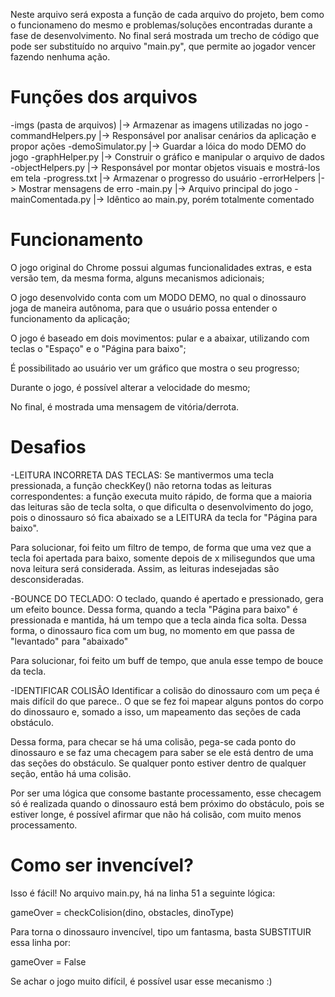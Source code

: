 Neste arquivo será exposta a função de cada arquivo do projeto, bem como o funcionameno do mesmo e problemas/soluções encontradas durante a fase de desenvolvimento. 
No final será mostrada um trecho de código que pode ser
substituído no arquivo "main.py", que permite ao jogador vencer fazendo 
nenhuma ação.

# Funções dos arquivos
-imgs (pasta de arquivos) |-> Armazenar as imagens utilizadas no jogo
-commandHelpers.py |-> Responsável por analisar cenários da aplicação e propor ações
-demoSimulator.py |-> Guardar a lóica do modo DEMO do jogo
-graphHelper.py |-> Construir o gráfico e manipular o arquivo de dados
-objectHelpers.py |-> Responsável por montar objetos visuais e mostrá-los em tela
-progress.txt |-> Armazenar o progresso do usuário
-errorHelpers |-> Mostrar mensagens de erro
-main.py |-> Arquivo principal do jogo
-mainComentada.py |-> Idêntico ao main.py, porém totalmente comentado

# Funcionamento
O jogo original do Chrome possui algumas funcionalidades extras, e esta versão tem,
da mesma forma, alguns mecanismos adicionais;

O jogo desenvolvido conta com um MODO DEMO, no qual o dinossauro joga de maneira
autônoma, para que o usuário possa entender o funcionamento da aplicação;

O jogo é baseado em dois movimentos: pular e a abaixar, utilizando com teclas o "Espaço" e o "Página para baixo";

É possibilitado ao usuário ver um gráfico que mostra o seu progresso;

Durante o jogo, é possível alterar a velocidade do mesmo;

No final, é mostrada uma mensagem de vitória/derrota.

# Desafios
-LEITURA INCORRETA DAS TECLAS:
Se mantivermos uma tecla pressionada, a função checkKey() não retorna todas as leituras correspondentes: a função executa muito rápido, de forma que a maioria das
leituras são de tecla solta, o que dificulta o desenvolvimento do jogo, pois o dinossauro só fica abaixado se a LEITURA da tecla for "Página para baixo".

Para solucionar, foi feito um filtro de tempo, de forma que uma vez que a tecla foi apertada para baixo, somente depois de x milisegundos que uma nova leitura será considerada. Assim, as leituras indesejadas são desconsideradas.


-BOUNCE DO TECLADO:
O teclado, quando é apertado e pressionado, gera um efeito bounce. Dessa forma, quando a tecla "Página para baixo" é pressionada e mantida, há um tempo que a tecla ainda fica solta. Dessa forma, o dinossauro fica com um bug, no momento em que passa de "levantado" para "abaixado"

Para solucionar, foi feito um buff de tempo, que anula esse tempo de bouce da tecla.


-IDENTIFICAR COLISÃO
Identificar a colisão do dinossauro com um peça é mais difícil do que parece..
O que se fez foi mapear alguns pontos do corpo do dinossauro e, somado a isso, um mapeamento das seções de cada obstáculo.

Dessa forma, para checar se há uma colisão, pega-se cada ponto do dinossauro e se faz uma checagem para saber se ele está dentro de uma das seções do obstáculo.
Se qualquer ponto estiver dentro de qualquer seção, então há uma colisão.

Por ser uma lógica que consome bastante processamento, esse checagem só é realizada quando o dinossauro está bem próximo do obstáculo, pois se estiver longe, é possível afirmar que não há colisão, com muito menos processamento.


# Como ser invencível?
Isso é fácil! 
No arquivo main.py, há na linha 51 a seguinte lógica:

gameOver = checkColision(dino, obstacles, dinoType)

Para torna o dinossauro invencível, tipo um fantasma, basta SUBSTITUIR
essa linha por:

gameOver = False

Se achar o jogo muito difícil, é possível usar esse mecanismo :)




